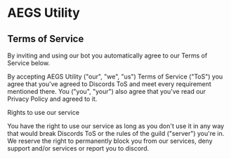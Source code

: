 # AEGS Utility

## Terms of Service

By inviting and using our bot you automatically agree to our Terms of Service below.

By accepting AEGS Utility ("our", "we", "us") Terms of Service ("ToS") you agree that you've agreed to Discords ToS and meet every requirement mentioned there. You ("you", "your") also agree that you've read our Privacy Policy and agreed to it.

Rights to use our service

You have the right to use our service as long as you don't use it in any way that would break Discords ToS or the rules of the guild ("server") you're in. We reserve the right to permanently block you from our services, deny support and/or services or report you to discord.
